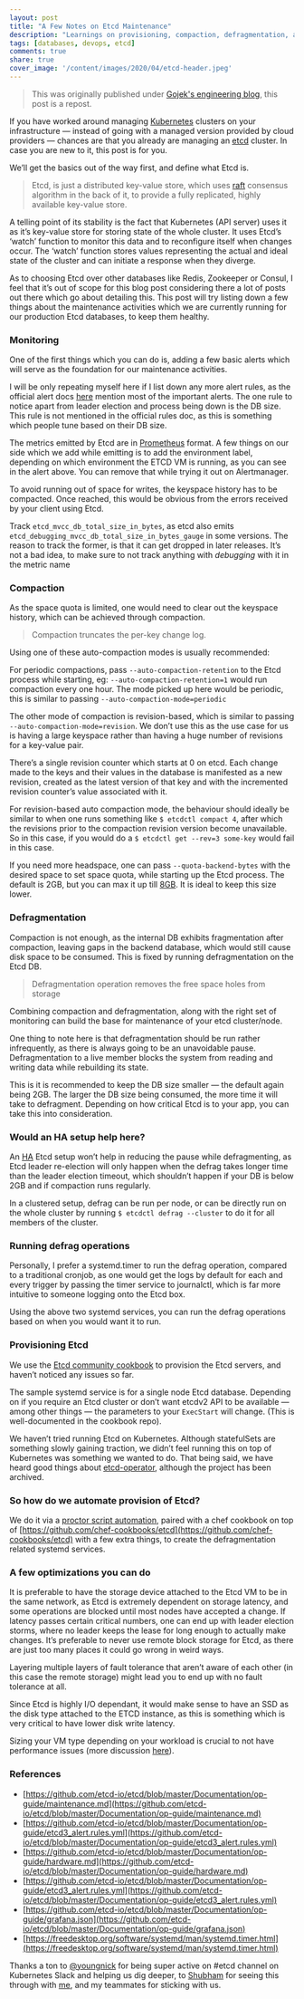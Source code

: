 ```yaml
---
layout: post
title: "A Few Notes on Etcd Maintenance"
description: "Learnings on provisioning, compaction, defragmentation, and more"
tags: [databases, devops, etcd]
comments: true
share: true
cover_image: '/content/images/2020/04/etcd-header.jpeg'
---
```


> This was originally published under [Gojek's engineering blog](https://blog.gojekengineering.com/a-few-notes-on-etcd-maintenance-c06440011cbe), this post is a repost. 

If you have worked around managing [Kubernetes](https://kubernetes.io/) clusters on your infrastructure — instead of going with a managed version provided by cloud providers — chances are that you already are managing an [etcd](https://etcd.io/) cluster. In case you are new to it, this post is for you.

We’ll get the basics out of the way first, and define what Etcd is.

> Etcd, is just a distributed key-value store, which uses [raft](https://raft.github.io/) consensus algorithm in the back of it, to provide a fully replicated, highly available key-value store.

A telling point of its stability is the fact that Kubernetes (API server) uses it as it’s key-value store for storing state of the whole cluster. It uses Etcd’s ‘watch’ function to monitor this data and to reconfigure itself when changes occur. The ‘watch’ function stores values representing the actual and ideal state of the cluster and can initiate a response when they diverge.

As to choosing Etcd over other databases like Redis, Zookeeper or Consul, I feel that it’s out of scope for this blog post considering there a lot of posts out there which go about detailing this. This post will try listing down a few things about the maintenance activities which we are currently running for our production Etcd databases, to keep them healthy.

### Monitoring

One of the first things which you can do is, adding a few basic alerts which will serve as the foundation for our maintenance activities.

<script src="https://gist.github.com/tasdikrahman/26ac5d37a86a9360d4c361226308017b.js"></script>

I will be only repeating myself here if I list down any more alert rules, as the official alert docs [here](https://github.com/etcd-io/etcd/blob/master/Documentation/op-guide/etcd3_alert.rules.yml) mention most of the important alerts. The one rule to notice apart from leader election and process being down is the DB size. This rule is not mentioned in the official rules doc, as this is something which people tune based on their DB size.

The metrics emitted by Etcd are in [Prometheus](https://prometheus.io/) format. A few things on our side which we add while emitting is to add the environment label, depending on which environment the ETCD VM is running, as you can see in the alert above. You can remove that while trying it out on Alertmanager.

To avoid running out of space for writes, the keyspace history has to be compacted. Once reached, this would be obvious from the errors received by your client using Etcd.

Track `etcd_mvcc_db_total_size_in_bytes`, as etcd also emits `etcd_debugging_mvcc_db_total_size_in_bytes_gauge` in some versions. The reason to track the former, is that it can get dropped in later releases. It’s not a bad idea, to make sure to not track anything with *debugging* with it in the metric name


### Compaction

As the space quota is limited, one would need to clear out the keyspace history, which can be achieved through compaction.

> Compaction truncates the per-key change log.

Using one of these auto-compaction modes is usually recommended:

For periodic compactions, pass `--auto-compaction-retention` to the Etcd process while starting, eg: `--auto-compaction-retention=1` would run compaction every one hour. The mode picked up here would be periodic, this is similar to passing `--auto-compaction-mode=periodic`

The other mode of compaction is revision-based, which is similar to passing `--auto-compaction-mode=revision`. We don’t use this as the use case for us is having a large keyspace rather than having a huge number of revisions for a key-value pair.

There’s a single revision counter which starts at 0 on etcd. Each change made to the keys and their values in the database is manifested as a new revision, created as the latest version of that key and with the incremented revision counter’s value associated with it.

For revision-based auto compaction mode, the behaviour should ideally be similar to when one runs something like `$ etcdctl compact 4`, after which the revisions prior to the compaction revision version become unavailable. So in this case, if you would do a `$ etcdctl get --rev=3 some-key` would fail in this case.

If you need more headspace, one can pass `--quota-backend-bytes` with the desired space to set space quota, while starting up the Etcd process. The default is 2GB, but you can max it up till [8GB](https://www.ibm.com/support/knowledgecenter/SSBS6K_3.2.0/manage_cluster/manage_etcd_clusters.html). It is ideal to keep this size lower.


### Defragmentation

Compaction is not enough, as the internal DB exhibits fragmentation after compaction, leaving gaps in the backend database, which would still cause disk space to be consumed. This is fixed by running defragmentation on the Etcd DB.

> Defragmentation operation removes the free space holes from storage

Combining compaction and defragmentation, along with the right set of monitoring can build the base for maintenance of your etcd cluster/node.

One thing to note here is that defragmentation should be run rather infrequently, as there is always going to be an unavoidable pause. Defragmentation to a live member blocks the system from reading and writing data while rebuilding its state.

This is it is recommended to keep the DB size smaller — the default again being 2GB. The larger the DB size being consumed, the more time it will take to defragment. Depending on how critical Etcd is to your app, you can take this into consideration.

### Would an HA setup help here?

An [HA](https://en.wikipedia.org/wiki/High_availability) Etcd setup won’t help in reducing the pause while defragmenting, as Etcd leader re-election will only happen when the defrag takes longer time than the leader election timeout, which shouldn’t happen if your DB is below 2GB and if compaction runs regularly.

In a clustered setup, defrag can be run per node, or can be directly run on the whole cluster by running `$ etcdctl defrag --cluster` to do it for all members of the cluster.

### Running defrag operations

Personally, I prefer a systemd.timer to run the defrag operation, compared to a traditional cronjob, as one would get the logs by default for each and every trigger by passing the timer service to journalctl, which is far more intuitive to someone logging onto the Etcd box.

<script src="https://gist.github.com/tasdikrahman/d064d35d734d802e80a20e5138c839b9.js"></script>

<script src="https://gist.github.com/tasdikrahman/b450236232c048dd9aa0d1f173d7db18.js"></script>

Using the above two systemd services, you can run the defrag operations based on when you would want it to run.

<script src="https://gist.github.com/tasdikrahman/d2236b54c4d17f1df37cdfbdebc042a2.js"></script>

### Provisioning Etcd

We use the [Etcd community cookbook](https://github.com/chef-cookbooks/etcd/) to provision the Etcd servers, and haven’t noticed any issues so far.

<script src="https://gist.github.com/tasdikrahman/6eccff66192b81e6f264391caa7bdb9f.js"></script>

The sample systemd service is for a single node Etcd database. Depending on if you require an Etcd cluster or don’t want etcdv2 API to be available — among other things — the parameters to your `ExecStart` will change. (This is well-documented in the cookbook repo).

We haven’t tried running Etcd on Kubernetes. Although statefulSets are something slowly gaining traction, we didn’t feel running this on top of Kubernetes was something we wanted to do. That being said, we have heard good things about [etcd-operator](https://github.com/coreos/etcd-operator), although the project has been archived.

### So how do we automate provision of Etcd?

We do it via a [proctor script automation](https://github.com/gojek/proctor), paired with a chef cookbook on top of [https://github.com/chef-cookbooks/etcd](https://github.com/chef-cookbooks/etcd) with a few extra things, to create the defragmentation related systemd services.

### A few optimizations you can do

It is preferable to have the storage device attached to the Etcd VM to be in the same network, as Etcd is extremely dependent on storage latency, and some operations are blocked until most nodes have accepted a change. If latency passes certain critical numbers, one can end up with leader election storms, where no leader keeps the lease for long enough to actually make changes. It’s preferable to never use remote block storage for Etcd, as there are just too many places it could go wrong in weird ways.

Layering multiple layers of fault tolerance that aren’t aware of each other (in this case the remote storage) might lead you to end up with no fault tolerance at all.

Since Etcd is highly I/O dependant, it would make sense to have an SSD as the disk type attached to the ETCD instance, as this is something which is very critical to have lower disk write latency.

Sizing your VM type depending on your workload is crucial to not have performance issues (more discussion [here](https://github.com/etcd-io/etcd/blob/master/Documentation/op-guide/hardware.md)).


### References

- [https://github.com/etcd-io/etcd/blob/master/Documentation/op-guide/maintenance.md](https://github.com/etcd-io/etcd/blob/master/Documentation/op-guide/maintenance.md)
- [https://github.com/etcd-io/etcd/blob/master/Documentation/op-guide/etcd3_alert.rules.yml](https://github.com/etcd-io/etcd/blob/master/Documentation/op-guide/etcd3_alert.rules.yml)
- [https://github.com/etcd-io/etcd/blob/master/Documentation/op-guide/hardware.md](https://github.com/etcd-io/etcd/blob/master/Documentation/op-guide/hardware.md)
- [https://github.com/etcd-io/etcd/blob/master/Documentation/op-guide/etcd3_alert.rules.yml](https://github.com/etcd-io/etcd/blob/master/Documentation/op-guide/etcd3_alert.rules.yml)
- [https://github.com/etcd-io/etcd/blob/master/Documentation/op-guide/grafana.json](https://github.com/etcd-io/etcd/blob/master/Documentation/op-guide/grafana.json)
- [https://freedesktop.org/software/systemd/man/systemd.timer.html](https://freedesktop.org/software/systemd/man/systemd.timer.html)

Thanks a ton to [@youngnick](https://twitter.com/youngnick) for being super active on #etcd channel on Kubernetes Slack and helping us dig deeper, to [Shubham](https://twitter.com/Shubham5830) for seeing this through with [me](https://twitter.com/@tasdikrahman), and my teammates for sticking with us.
